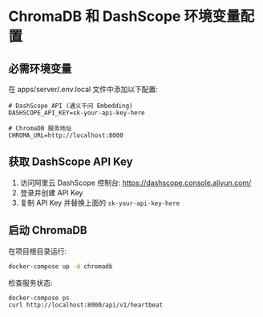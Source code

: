 # ChromaDB 和 DashScope 环境变量配置

## 必需环境变量

在 apps/server/.env.local 文件中添加以下配置:

```env
# DashScope API (通义千问 Embedding)
DASHSCOPE_API_KEY=sk-your-api-key-here

# ChromaDB 服务地址
CHROMA_URL=http://localhost:8000
```

## 获取 DashScope API Key

1. 访问阿里云 DashScope 控制台: https://dashscope.console.aliyun.com/
2. 登录并创建 API Key
3. 复制 API Key 并替换上面的 `sk-your-api-key-here`

## 启动 ChromaDB

在项目根目录运行:

```bash
docker-compose up -d chromadb
```

检查服务状态:

```bash
docker-compose ps
curl http://localhost:8000/api/v1/heartbeat
```

